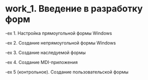 # **work_1. Введение в разработку форм**  

-ex 1. Настройка прямоугольной формы Windows  
 
-ex 2. Создание непрямоугольной формы Windows  
 
-ex 3. Создание наследуемой формы  
 
-ex 4. Создание MDI-приложения  
 
-ex 5 (контрольное). Создание пользовательской формы  
